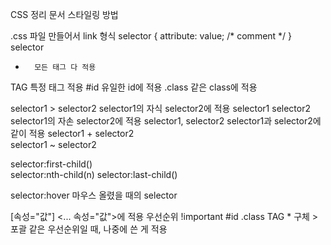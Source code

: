 CSS 정리
문서 스타일링 방법
<TAG style="">
<style>...</style>
.css 파일 만들어서 link
형식
selector {
    attribute: value;   /* comment */
}
selector
*       모든 태그 다 적용
TAG     특정 태그 적용
#id     유일한 id에 적용
.class  같은 class에 적용

selector1 > selector2   selector1의 자식 selector2에 적용
selector1 selector2     selector1의 자손 selector2에 적용
selector1, selector2    selector1과 selector2에 같이 적용
selector1 + selector2   
selector1 ~ selector2

selector:first-child()  
selector:nth-child(n)
selector:last-child()

selector:hover          마우스 올렸을 때의 selector

[속성="값"]             <... 속성="값">에 적용
우선순위
!important
<TAG style="">
#id
.class
TAG
*
구체 > 포괄
같은 우선순위일 때, 나중에 쓴 게 적용